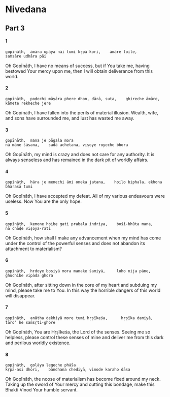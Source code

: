 # Nivedana

## Part 3

#### 1

    gopīnāth,  āmāra upāya nāi tumi kṛpā kori,    āmāre loile,
    saṁsāre udhāra pāi

Oh Gopīnāth, I have no means of success, but if You take me, having bestowed Your mercy upon me, then I will obtain deliverance from this world.

#### 2

    gopīnāth,  poḍechi māyāra phere dhon, dārā, suta,    ghireche āmāre,
    kāmete rekheche jere

Oh Gopīnāth, I have fallen into the perils of material illusion. Wealth, wife, and sons have surrounded me, and lust has wasted me away.

#### 3

    gopīnāth,  mana je pāgala mora
    nā māne śāsana,    sadā achetana, viṣoye royeche bhora

Oh Gopīnāth, my mind is crazy and does not care for any authority. It is always senseless and has remained in the dark pit of worldly affairs.

#### 4

    gopīnāth,  hāra je menechi āmi oneka jatana,    hoilo biphala, ekhona bharasā tumi

Oh Gopīnāth, I have accepted my defeat. All of my various endeavours were useless. Now You are the only hope.

#### 5

    gopīnāth,  kemone hoibe gati prabala indriya,    bośī-bhūta mana,
    nā chāḍe viṣoya-rati

Oh Gopīnāth, how shall I make any advancement when my mind has come under the control of the powerful senses and does not abandon its attachment to materialism?

#### 6

    gopīnāth,  hṛdoye bosiyā mora manake śamiyā,     loho nija pāne,
    ghuchibe vipada ghora

Oh Gopīnāth, after sitting down in the core of my heart and subduing my mind, please take me to You. In this way the horrible dangers of this world will disappear.

#### 7

    gopīnāth,  anātha dekhiyā more tumi hṛṣīkeśa,      hṛṣīka damiyā,
    tāro’ he saṁsṛti-ghore

Oh Gopīnāth, You are Hṛṣīkeśa, the Lord of the senses. Seeing me so helpless, please control these senses of mine and deliver me from this dark and perilous worldly existence.

#### 8

    gopīnāth,  golāya legeche phā̐sa
    kṛpā-asi dhori,    bandhana chediyā, vinode karaho dāsa

Oh Gopīnāth, the noose of materialism has become fixed around my neck. Taking up the sword of Your mercy and cutting this bondage, make this Bhakti Vinod Your humble servant.

